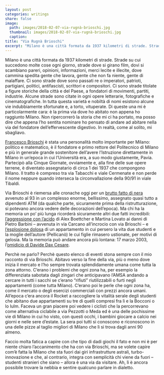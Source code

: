 ```yaml
---
layout: post
categories: writings
share: false
image:
  path: images/2018-02-07-via-rugnà-brioschi.jpg
  thumbnail: images/2018-02-07-via-rugnà-brioschi.jpg
  caption:
title: "Via Rugnà Brioschi"
excerpt: "Milano è una città formata da 1937 kilometri di strade. Strade su cui succedono molte cose ogni giorno, strade dove si girano film, dovi si scambiano pareri, opinioni, informazioni, merci lecite e illecite, dove cammina spedita gente che lavora, gente che non fa niente, gente di malaffare. Ci sono strade dove sono passati re o..."
---
```

Milano è una città formata da 1937 kilometri di strade. Strade su cui succedono molte cose ogni giorno, strade dove si girano film, dovi si scambiano pareri, opinioni, informazioni, merci lecite e illecite, dove cammina spedita gente che lavora, gente che non fa niente, gente di malaffare. Ci sono strade dove sono passati re o imperatori, patrioti, partigiani, politici, antifascisti, scrittori e compositori. Ci sono strade titolate a figure storiche della città e del Paese, a fondatori di movimenti, partiti, industrie. Alcune strade sono citate in ogni opere letterarie, fotografiche e cinematografiche. In tutta questa varietà e nobiltà di nomi esistono alcune vie indubbiamente sfortunate e, a torto, vituperate. Di queste una mi è particolarmente cara: è la prima via dove ho abitato non appena ho raggiunto Milano. Non ripercorrerò la storia che mi ci ha portato, ma posso dire che appena l’ho sentita nominare ho pensato di andare ad abitare nella via del fondatore dell’effervescente digestivo. In realtà, come al solito, mi sbagliavo.

[Francesco Brioschi](https://it.wikipedia.org/wiki/Francesco_Brioschi) è stata una personalità molto importante per Milano: politico e matematico, è il fondatore e primo rettore del Politecnico di Milano e più in generale grande sostenitore dell’avere l’Istruzione direttamente in Milano in un’epoca in cui l’Università era, a suo modo giustamente, Pavia. Partecipò alla Cinque Giornate, ovviamente e, alla fine delle sue opere terrene, è diventato assegnatario di circa 1 dei 1937 che compongono Milano. Il tratto è compreso tra via Tabacchi e viale Cermenate e non perde il nome neppure quando interseca la circonvallazione della 90/91 in viale Tibaldi.

Via Brioschi è riemersa alle cronache oggi per un [brutto fatto di nera](http://milano.corriere.it/notizie/cronaca/18_febbraio_07/milano-donna-trovata-morta-sua-casa-non-escluso-l-omicidio-104bfade-0bf8-11e8-ac00-e73bcae47d08.shtml) avvenuto al 93 in un complesso enorme, bellissimo, assegnato quasi tutto a dipendenti ATM (da qualche parte, sicuramente prima della ristrutturazione, si potevano ancora vedere delle decorazioni dell’epoca). Ma chi ha la memoria un po’ più lunga ricorderà sicuramente altri due fatti incredibili: [l’aggressione con l’acido](http://milano.corriere.it/notizie/cronaca/15_febbraio_10/acido-disposta-perizia-psichiatrica-martina-alex-1b795478-b10c-11e4-9c01-b887ba5f55e9.shtml) di Alex Boettcher e Martina Lovato ai danni di Pietro Barbini – avvenuta in via Carcano all’incrocio con via Brioschi – e [l’esplosione dolosa](http://www.ilmessaggero.it/primopiano/cronaca/giallo_sull_esplosione_di_via_brioschi_forse_la_compagna_di_pellicano_scopri_la_fuga_di_gas-1822215.html) di un appartamento in cui persero la vita due studenti e la moglie dell’autore (Pellicanò) le cui figlie rimasero ustionate, per motivi di gelosia. Ma la memoria può andare ancora più lontana: 17 marzo 2003, l’[omidicio di Davide Dax Cesare](https://it.wikipedia.org/wiki/Omicidio_di_Dax).

Perchè ne parlo? Perchè questo elenco di eventi stona sempre con il mio racconto di via Brioschi.
Abitavo verso la fine della via, più o meno dove inizia il mercato e l’ho sempre trovata splendidamente umana come tutta la zona attorno. C’erano i problemi che ogni zona ha, per esempio la differenziata sabotata dagli zingari che anticipavano l’AMSA andando a cercare in tutti i sacchi se c’erano “rifiuti” riutilizzabili o furti negli appartamenti (come tutta Milano). C’erano poi le perle che ogni zona ha, come il mercato o degli esercizi commerciali con prezzi ancora umani. All’epoca c’era ancora il Rocket a raccogliere la vitalità serale degli studenti che abitano due appartamenti su tre di quelli compresi fra lì e la Bocconi o lo Iulm. Faceva un gran piacere poi vedere i ciclisti che la percorrevano come alternativa ciclabile a via Pezzotti o Meda ed è una delle pochissime vie di Milano in cui ho visto, con questi occhi, i bambini giocare a calcio nei giorni e nelle sere d’estate. La sera poi tutti si conoscono e riconoscono in una delle pizze al taglio migliori di Milano che lì si trova dagli anni 90 almeno.

Faccio molta fatica a capire con che tipo di dadi giochi il fato e non mi è per niente chiaro l’accanimento che ha con via Brioschi, ma se volete capire com’è fatta la Milano che sta fuori dai giri infrastrutture astrali, turbo-innovazione e che, al contrario, integra con semplicità chi viene da fuori – studenti stranieri che siano – allora è una via da visitare. Ah, lì è ancora possibile trovare la nebbia e sentire qualcuno parlare in dialetto.
